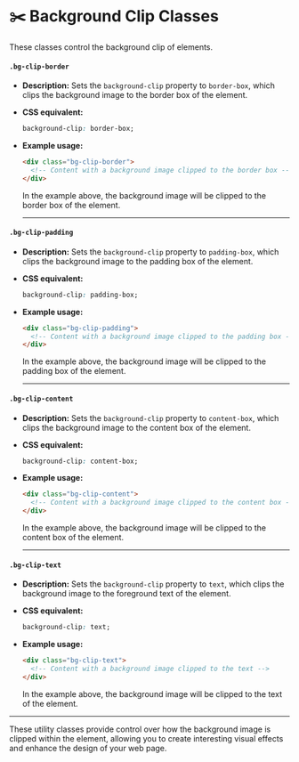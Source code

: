 
# ✂️ Background Clip Classes

These classes control the background clip of elements.

#### **`.bg-clip-border`**

- **Description:** Sets the `background-clip` property to `border-box`, which clips the background image to the border box of the element.

- **CSS equivalent:**
  ```css
  background-clip: border-box;
  ```

- **Example usage:**
  ```html
  <div class="bg-clip-border">
    <!-- Content with a background image clipped to the border box -->
  </div>
  ```

  In the example above, the background image will be clipped to the border box of the element.

  ---

#### **`.bg-clip-padding`**

- **Description:** Sets the `background-clip` property to `padding-box`, which clips the background image to the padding box of the element.

- **CSS equivalent:**
  ```css
  background-clip: padding-box;
  ```

- **Example usage:**
  ```html
  <div class="bg-clip-padding">
    <!-- Content with a background image clipped to the padding box -->
  </div>
  ```

  In the example above, the background image will be clipped to the padding box of the element.

  ---

#### **`.bg-clip-content`**

- **Description:** Sets the `background-clip` property to `content-box`, which clips the background image to the content box of the element.

- **CSS equivalent:**
  ```css
  background-clip: content-box;
  ```

- **Example usage:**
  ```html
  <div class="bg-clip-content">
    <!-- Content with a background image clipped to the content box -->
  </div>
  ```

  In the example above, the background image will be clipped to the content box of the element.

  ---

#### **`.bg-clip-text`**

- **Description:** Sets the `background-clip` property to `text`, which clips the background image to the foreground text of the element.

- **CSS equivalent:**
  ```css
  background-clip: text;
  ```

- **Example usage:**
  ```html
  <div class="bg-clip-text">
    <!-- Content with a background image clipped to the text -->
  </div>
  ```

  In the example above, the background image will be clipped to the text of the element.

---  

These utility classes provide control over how the background image is clipped within the element, allowing you to create interesting visual effects and enhance the design of your web page.